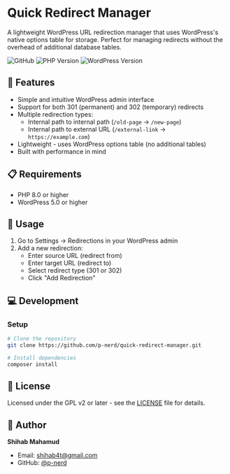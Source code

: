 # Quick Redirect Manager

A lightweight WordPress URL redirection manager that uses WordPress's native options table for storage. Perfect for managing redirects without the overhead of additional database tables.

![GitHub](https://img.shields.io/github/license/p-nerd/quick-redirect-manager)
![PHP Version](https://img.shields.io/badge/PHP-8.0%2B-blue)
![WordPress Version](https://img.shields.io/badge/WordPress-5.0%2B-blue)

## 🚀 Features

-   Simple and intuitive WordPress admin interface
-   Support for both 301 (permanent) and 302 (temporary) redirects
-   Multiple redirection types:
    -   Internal path to internal path (`/old-page` → `/new-page`)
    -   Internal path to external URL (`/external-link` → `https://example.com`)
-   Lightweight - uses WordPress options table (no additional tables)
-   Built with performance in mind

## 📋 Requirements

-   PHP 8.0 or higher
-   WordPress 5.0 or higher

## 🔧 Usage

1. Go to Settings → Redirections in your WordPress admin
2. Add a new redirection:
    - Enter source URL (redirect from)
    - Enter target URL (redirect to)
    - Select redirect type (301 or 302)
    - Click "Add Redirection"

## 💻 Development

### Setup

```bash
# Clone the repository
git clone https://github.com/p-nerd/quick-redirect-manager.git

# Install dependencies
composer install
```

## 📝 License

Licensed under the GPL v2 or later - see the [LICENSE](LICENSE) file for details.

## 👤 Author

**Shihab Mahamud**

-   Email: shihab4t@gmail.com
-   GitHub: [@p-nerd](https://github.com/p-nerd)
